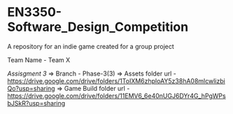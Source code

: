 # EN3350-Software_Design_Competition
A repository for an indie game created for a group project

Team Name - Team X

*Assisgment 3*
=> Branch - Phase-3(3)
=> Assets folder url - https://drive.google.com/drive/folders/1ToIXM6zhploAY5z38hA08mlcwlizbiQo?usp=sharing
=> Game Build folder url - https://drive.google.com/drive/folders/11EMV6_6e40nUGJ6DYr4G_hPgWPsbJSkR?usp=sharing
